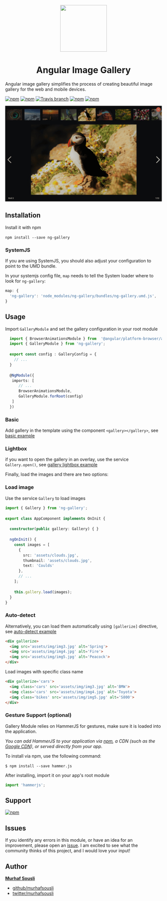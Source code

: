 <p align="center">
  <img height="150px" width="150px" src="https://rawgit.com/MurhafSousli/ng-gallery/master/assets/logo.svg" style="max-width:100%;">
</p>
<h1 align="center">Angular Image Gallery</h1>

Angular image gallery simplifies the process of creating beautiful image gallery for the web and mobile devices.


[![npm](https://img.shields.io/badge/demo-online-ed1c46.svg)](https://murhafsousli.github.io/ng-gallery/)
[![npm](https://img.shields.io/npm/v/ng-gallery.svg?maxAge=2592000?style=plastic)](https://www.npmjs.com/package/ng-gallery)
[![Travis branch](https://travis-ci.org/MurhafSousli/ng-gallery.svg?branch=master)](https://travis-ci.org/MurhafSousli/ng-gallery)
[![npm](https://img.shields.io/npm/dt/ng-gallery.svg?maxAge=2592000?style=plastic)](https://www.npmjs.com/package/ng-gallery)
[![npm](https://img.shields.io/badge/license-GPL--3.0-blue.svg)](/LICENSE)

<p align="center">
  <img src="assets/screenshot.png" style="max-width:100%;">
</p>

## Installation

Install it with npm

`npm install --save ng-gallery`

### SystemJS

If you are using SystemJS, you should also adjust your configuration to point to the UMD bundle.

In your systemjs config file, `map` needs to tell the System loader where to look for `ng-gallery`:

```js
map: {
  'ng-gallery': 'node_modules/ng-gallery/bundles/ng-gallery.umd.js',
}
```

## Usage

Import `GalleryModule` and set the gallery configuration in your root module

```ts
  import { BrowserAnimationsModule } from  '@angular/platform-browser/animations';
  import { GalleryModule } from 'ng-gallery';
  
  export const config : GalleryConfig = {
    // ...
  }
  
  @NgModule({
   imports: [
      // ...
      BrowserAnimationsModule,
      GalleryModule.forRoot(config)
   ]
  })
```

 ### Basic

 Add gallery in the template using the component `<gallery></gallery>`, see [basic example](https://murhafsousli.github.io/ng-gallery/#/basic)

 ### Lightbox

 if you want to open the gallery in an overlay, use the service `Gallery.open()`, see [gallery lightbox example](https://murhafsousli.github.io/ng-gallery/#/lightbox)


Finally, load the images and there are two options:
 
 ### Load image
 
 Use the service `Gallery` to load images

```ts
import { Gallery } from 'ng-gallery';

export class AppComponent implements OnInit {
  
  constructor(public gallery: Gallery) { }
  
  ngOnInit() {
    const images = [
      {
        src: 'assets/clouds.jpg',
        thumbnail: 'assets/clouds.jpg',
        text: 'Coulds'
      },
      // ...
    ];
    
    this.gallery.load(images);
  }
}
```

### Auto-detect

Alternatively, you can load them automatically using `[gallerize]` directive, see [auto-detect example](https://murhafsousli.github.io/ng-gallery/#/auto-detect)

```html
<div gallerize>
  <img src='assets/img/img3.jpg' alt='Spring'>
  <img src='assets/img/img4.jpg' alt='Fire'>
  <img src='assets/img/img5.jpg' alt='Peacock'>
</div>
```
Load images with specific class name
```html
<div gallerize='cars'>
  <img class='cars' src='assets/img/img3.jpg' alt='BMW'>
  <img class='cars' src='assets/img/img4.jpg' alt='Toyota'>
  <img class='bikes' src='assets/img/img5.jpg' alt='S800'>
</div>
```

### Gesture Support (optional)

Gallery Module relies on HammerJS for gestures, make sure it is loaded into the application.

*You can add HammerJS to your application via [npm](https://www.npmjs.com/package/hammerjs), a CDN (such as the [Google CDN](https://developers.google.com/speed/libraries/#hammerjs)), or served directly from your app.*

To install via npm, use the following command:

`$ npm install --save hammer.js`

After installing, import it on your app's root module

```ts
import 'hammerjs';
```

## Support

[![npm](https://c5.patreon.com/external/logo/become_a_patron_button.png)](https://www.patreon.com/bePatron?u=5594898)


## Issues

If you identify any errors in this module, or have an idea for an improvement, please open an [issue](https://github.com/MurhafSousli/ng-gallery/issues). I am excited to see what the community thinks of this project, and I would love your input!


## Author

 **[Murhaf Sousli](http://murhafsousli.com)**

 - [github/murhafsousli](https://github.com/MurhafSousli)
 - [twitter/murhafsousli](https://twitter.com/MurhafSousli)
